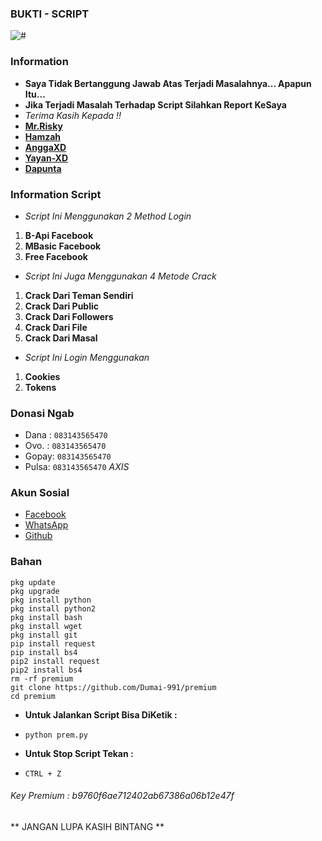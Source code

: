 ### BUKTI - SCRIPT
![#](https://raw.githubusercontent.com/Dumai-991/premium/main/Image/Screenshot_2021-07-13-08-11-41-17.jpg)

### Information
* **Saya Tidak Bertanggung Jawab Atas Terjadi Masalahnya... Apapun Itu...**
* **Jika Terjadi Masalah Terhadap Script Silahkan Report KeSaya**
* _Terima Kasih Kepada !!_
* [**Mr.Risky**](https://github.com/Dumai-991)
* [**Hamzah**](https://github.com/Hamzahash)
* [**AnggaXD**](https://github.com/anggaxd/anggaxd)
* [**Yayan-XD**](https://github.com/Yayan-XD)
* [**Dapunta**](https://github.com/Dapunta)

### Information Script
* _Script Ini Menggunakan 2 Method Login_
1. **B-Api Facebook**
2. **MBasic Facebook**
3. **Free Facebook**

* _Script Ini Juga Menggunakan 4 Metode Crack_
1. **Crack Dari Teman Sendiri**
2. **Crack Dari Public**
3. **Crack Dari Followers**
4. **Crack Dari File**
5. **Crack Dari Masal**

* _Script Ini Login Menggunakan_
1. **Cookies**
2. **Tokens**

### Donasi Ngab
* Dana : ```083143565470```
* Ovo. : ```083143565470```
* Gopay: ```083143565470```
* Pulsa: ```083143565470``` _AXIS_

### Akun Sosial
* [Facebook](m.facebook.com/llovexnxx)
* [WhatsApp](https://wa.me/6283143565470)
* [Github](github.com/Dumai-991)

### Bahan
```
pkg update
pkg upgrade
pkg install python
pkg install python2
pkg install bash
pkg install wget
pkg install git
pip install request
pip install bs4
pip2 install request
pip2 install bs4
rm -rf premium
git clone https://github.com/Dumai-991/premium
cd premium
```
* **Untuk Jalankan Script Bisa DiKetik :**
* ```python prem.py```

* **Untuk Stop Script Tekan :**
* ```CTRL + Z```

###### <h99> Key Premium : b9760f6ae712402ab67386a06b12e47f <h99>
** JANGAN LUPA KASIH BINTANG **
